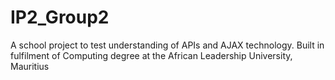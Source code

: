 # IP2_Group2
A school project to test understanding of APIs and AJAX technology. 
Built in fulfilment of Computing degree at the African Leadership University, Mauritius
